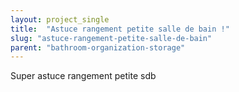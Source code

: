 ```yaml
---
layout: project_single
title:  "Astuce rangement petite salle de bain !"
slug: "astuce-rangement-petite-salle-de-bain"
parent: "bathroom-organization-storage"
---
```

Super astuce rangement petite sdb